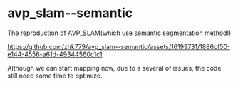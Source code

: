 # avp_slam--semantic
The reproduction of AVP_SLAM(which use semantic segmentation method!)

https://github.com/zhk779/avp_slam--semantic/assets/16199731/1886cf50-e144-4556-a61d-49344560c1c1

Although we can start mapping now, due to a several of issues, the code still need some time to optimize.

